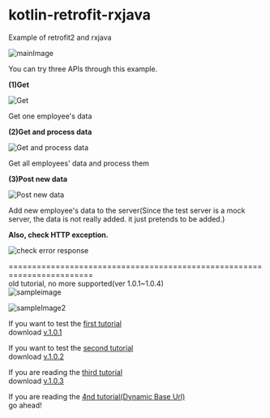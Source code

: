 # kotlin-retrofit-rxjava
Example of retrofit2 and rxjava  

![mainImage](https://img1.daumcdn.net/thumb/R1280x0/?scode=mtistory2&fname=https%3A%2F%2Fblog.kakaocdn.net%2Fdn%2Feq56tW%2FbtqKNnp7Yrf%2FW6l8kcrQYASGgBTgXur4O1%2Fimg.png)   

You can try three APIs through this example.  

**(1)Get**

![Get](https://img1.daumcdn.net/thumb/R1280x0/?scode=mtistory2&fname=https%3A%2F%2Fblog.kakaocdn.net%2Fdn%2FL6MSS%2FbtqKRN2r9jK%2F4jUP7CySyyy6bddPFsmgS0%2Fimg.png)

Get one employee's data

**(2)Get and process data**

![Get and process data](https://img1.daumcdn.net/thumb/R1280x0/?scode=mtistory2&fname=https%3A%2F%2Fblog.kakaocdn.net%2Fdn%2FOKs61%2FbtqKIoDy7QK%2Fd9BWvmRmg2ApSkcOvUddZk%2Fimg.png)  

Get all employees' data and process them

**(3)Post new data**

![Post new data](https://img1.daumcdn.net/thumb/R1280x0/?scode=mtistory2&fname=https%3A%2F%2Fblog.kakaocdn.net%2Fdn%2FuZuA8%2FbtqKLETtX50%2FfPOs4ImITX8nYyIJ0F4Hu0%2Fimg.png)

Add new employee's data to the server(Since the test server is a mock server, the data is not really added. it just pretends to be added.) 

**Also, check HTTP exception.**

![check error response](https://img1.daumcdn.net/thumb/R1280x0/?scode=mtistory2&fname=https%3A%2F%2Fblog.kakaocdn.net%2Fdn%2FyxHA5%2FbtqKLFrj1QL%2FelmKUBLuLlcaUJ3UAkPKE0%2Fimg.png)


========================================================================  
old tutorial, no more supported(ver 1.0.1~1.0.4)   
![sampleimage](https://img1.daumcdn.net/thumb/R1280x0/?scode=mtistory2&fname=https%3A%2F%2Fk.kakaocdn.net%2Fdn%2FbrHGhA%2FbtqEE3DkSzU%2FJza59ekmAERj4NnR2xFOC0%2Fimg.png)  


![sampleImage2](https://img1.daumcdn.net/thumb/R1280x0/?scode=mtistory2&fname=https%3A%2F%2Fk.kakaocdn.net%2Fdn%2FdDxoQo%2FbtqESGWqUgi%2FWESaAcyh4Sd5o3Ok4SHqBK%2Fimg.gif)


If you want to test the [first tutorial](https://realapril.tistory.com/39)    
download [v.1.0.1](https://github.com/realapril/kotlin-retrofit-rxjava/releases/tag/v.1.0.1)


If you want to test the [second tutorial](https://realapril.tistory.com/42)  
download [v.1.0.2](https://github.com/realapril/kotlin-retrofit-rxjava/releases/tag/v.1.0.2)

If you are reading the [third tutorial](https://realapril.tistory.com/44)   
download [v.1.0.3](https://github.com/realapril/kotlin-retrofit-rxjava/releases/tag/v.1.0.3)

If you are reading the [4nd tutorial(Dynamic Base Url)](https://realapril.tistory.com/46)   
go ahead!



